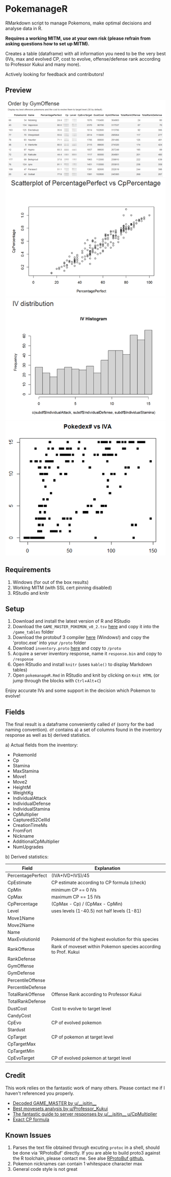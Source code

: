# PokemanageR
RMarkdown script to manage Pokemons, make optimal decisions and analyse data in R.

**Requires a working MITM, use at your own risk (please refrain from asking questions how to set up MITM).**

Creates a table (dataframe) with all information you need to be the very best (IVs, max and evolved CP, cost to evolve, offense/defense rank according to Professor Kukui and many more).

Actively looking for feedback and contributors!

## Preview

![](assets/example2.png)
![](assets/example_plot2.png)
![](assets/example_plot.png)
![](assets/example_plot3.png)

## Requirements

1. Windows (for out of the box results)
2. Working MITM (with SSL cert pinning disabled)
3. RStudio and knitr

## Setup

1. Download and install the latest version of R and RStudio
3. Download the `GAME_MASTER_POKEMON_v0_2.tsv` [here](https://gist.github.com/anonymous/540700108cf0f051e11f70273e9e2590) and copy it into the `/game_tables` folder
4. Download the protobuf 3 compiler [here](https://github.com/google/protobuf/releases/download/v3.0.0/protoc-3.0.0-win32.zip) (Windows!) and copy the 'protoc.exe' into your `/proto` folder
5. Download `inventory.proto` [here](https://www.reddit.com/r/pokemongodev/comments/4svl1o/guide_to_pokemon_go_server_responses/) and copy to `/proto`
5. Acquire a server inventory response, name it `response.bin` and copy to `/response`
6. Open RStudio and install `knitr` (uses `kable()` to display Markdown tables)
7. Open `pokemanageR.Rmd` in RStudio and knit by clicking on `Knit HTML` (or jump through the blocks with `Ctrl`+`Alt`+`C`)

Enjoy accurate IVs and some support in the decision which Pokemon to evolve!

## Fields

The final result is a dataframe conveniently called `df` (sorry for the bad naming convention). `df` contains a) a set of columns found in the inventory response as well as b) derived statistics.

a) Actual fields from the inventory:

* PokemonId
* Cp
* Stamina
* MaxStamina
* Move1
* Move2
* HeightM
* WeightKg
* IndividualAttack
* IndividualDefense
* IndividualStamina
* CpMultiplier
* CapturedS2CellId
* CreationTimeMs
* FromFort
* Nickname
* AdditionalCpMultiplier
* NumUpgrades

b) Derived statistics:

| Field | Explanation |
| --- | --- |
| PercentagePerfect | (IVA+IVD+IVS)/45 |
| CpEstimate | CP estimate according to CP formula (check) |
| CpMin | minimum CP == 0 IVs |
| CpMax | maximum CP == 15 IVs |
| CpPercentage | (CpMax - Cp) / (CpMax - CpMin) |
| Level | uses levels (1-40.5) not half levels (1-81) |
| Move1Name | |
| Move2Name | |
| Name | |
| MaxEvolutionId | PokemonId of the highest evolution for this species |
| RankOffense | Rank of moveset within Pokemon species according to Prof. Kukui |
| RankDefense | |
| GymOffense| |
| GymDefense| |
| PercentileOffense | |
| PercentileDefense | |
| TotalRankOffense | Offense Rank according to Professor Kukui |
| TotalRankDefense
| DustCost |  Cost to evolve to target level |
| CandyCost | |
| CpEvo | CP of evolved pokemon |
| Stardust | |
| CpTarget | CP of pokemon at target level |
| CpTargetMax | |
| CpTargetMin | |
| CpEvoTarget | CP of evolved pokemon at target level |


## Credit
This work relies on the fantastic work of many others. Please contact me if I haven't referenced you properly.

 * [Decoded GAME_MASTER by u/\_\_isitin\_\_](https://www.reddit.com/r/pokemongodev/comments/4t59t1/decoded_game_master_protobuf_file_v01_all_pokemon/)
 * [Best movesets analysis by u/Professor_Kukui](https://www.reddit.com/r/TheSilphRoad/comments/4vcobt/posthotfix_pokemon_go_full_moveset_rankings/d5x9pj7)
 * [The fantastic guide to server responses by u/\_\_isitin\_\_  u/CpMultiplier](https://www.reddit.com/r/pokemongodev/comments/4svl1o/guide_to_pokemon_go_server_responses/)
 * [Exact CP formula](https://www.reddit.com/r/TheSilphRoad/comments/4t7r4d/exact_pokemon_cp_formula/)

## Known Issues

1. Parses the text file obtained through excuting `protoc` in a shell, should be done via 'RProtoBuf' directly. If you are able to build proto3 against the R toolchain, please contact me. See alse [RProtoBuf github.](https://github.com/eddelbuettel/rprotobuf/issues/6)
2. Pokemon nicknames can contain 1 whitespace character max
3. General code style is not great

